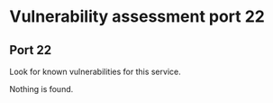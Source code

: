 # Vulnerability assessment port 22

## Port 22

Look for known vulnerabilities for this service.

Nothing is found.